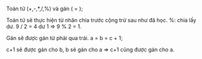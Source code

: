 Toán tử (+,-,*,/,%) và gán ( = );

Toán tử sẽ thực hiện từ nhân chia trước cộng trừ sau như đã học.
%: chia lấy dư. 9 / 2 = 4 dư 1 => 9 % 2 = 1.

Gán sẽ được gán từ phải qua trái.
a = b = c + 1;

c+1 sẽ được gán cho b,
b sẽ gán cho a => c+1 cũng được gán cho a.